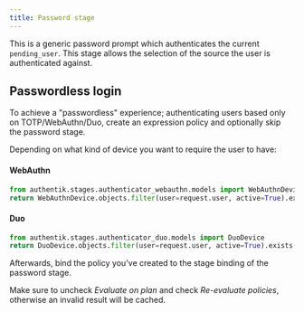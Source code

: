 ```yaml
---
title: Password stage
---
```


This is a generic password prompt which authenticates the current `pending_user`. This stage allows the selection of the source the user is authenticated against.

## Passwordless login

To achieve a "passwordless" experience; authenticating users based only on TOTP/WebAuthn/Duo, create an expression policy  and optionally skip the password stage.

Depending on what kind of device you want to require the user to have:

#### WebAuthn

```python
from authentik.stages.authenticator_webauthn.models import WebAuthnDevice
return WebAuthnDevice.objects.filter(user=request.user, active=True).exists()
```

#### Duo

```python
from authentik.stages.authenticator_duo.models import DuoDevice
return DuoDevice.objects.filter(user=request.user, active=True).exists()
```

Afterwards, bind the policy you've created to the stage binding of the password stage.

Make sure to uncheck *Evaluate on plan* and check *Re-evaluate policies*, otherwise an invalid result will be cached.
